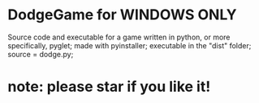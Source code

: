 # DodgeGame for WINDOWS ONLY
Source code and executable for a game written in python, or more specifically, pyglet;
made with pyinstaller;
executable in the "dist" folder;
source = dodge.py;
# note: please star if you like it!
